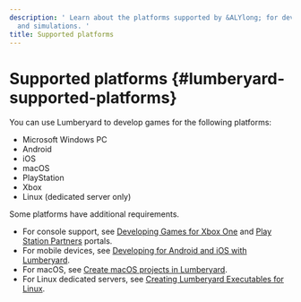 ```yaml
---
description: ' Learn about the platforms supported by &ALYlong; for developing games
  and simulations. '
title: Supported platforms
---
```

# Supported platforms {#lumberyard-supported-platforms}

You can use Lumberyard to develop games for the following platforms:
+ Microsoft Windows PC
+ Android
+ iOS
+ macOS
+ Play​Station
+ X​box
+ Linux \(dedicated server only\)

Some platforms have additional requirements\.
+ For console support, see [Developing Games for X​box One](https://www.xbox.com/developers) and [Play​Station Partners](https://www.playstation.com/develop/) portals\.
+ For mobile devices, see [Developing for Android and iOS with Lumberyard](/docs/userguide/mobile/support-intro.md)\.
+ For macOS, see [Create macOS projects in Lumberyard](/docs/userguide/macos/intro.md)\.
+ For Linux dedicated servers, see [Creating Lumberyard Executables for Linux](/docs/userguide/linux/intro.md)\.